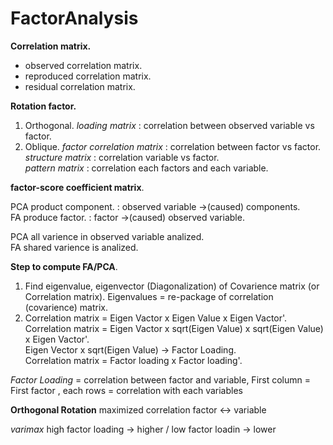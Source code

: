 # FactorAnalysis

__Correlation matrix.__  
- observed correlation matrix.  
- reproduced correlation matrix.  
- residual correlation matrix.  

__Rotation factor.__
1)  Orthogonal.
    _loading matrix_ : correlation between observed variable vs factor.
2)  Oblique. 
    _factor correlation matrix_ : correlation between factor vs factor.  
    _structure matrix_ : correlation variable vs factor.  
    _pattern matrix_ : correlation each factors and each variable.  

__factor-score coefficient matrix__. 

PCA product component. : observed variable ->(caused) components.  
FA produce factor. : factor ->(caused) observed variable.  

PCA all varience in observed variable analized.  
FA shared varience is analized.  

__Step to compute FA/PCA__.  

1)  Find eigenvalue, eigenvector (Diagonalization) of Covarience matrix (or Correlation matrix). Eigenvalues = re-package of correlation (covarience) matrix.
2)  Correlation matrix = Eigen Vactor x Eigen Value x Eigen Vactor'. 
    Correlation matrix = Eigen Vactor x sqrt(Eigen Value) x sqrt(Eigen Value) x Eigen Vactor'.  
    Eigen Vector x sqrt(Eigen Value) -> Factor Loading.  
    Correlation matrix = Factor loading x Factor loading'.  
    
_Factor Loading_ = correlation between factor and variable, First column = First factor , each rows = correlation with each variables

__Orthogonal Rotation__
maximized correlation factor <-> variable  

_varimax_ high factor loading -> higher / low factor loadin -> lower
